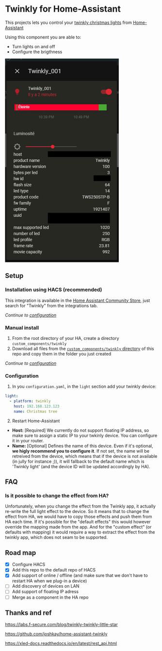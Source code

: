 # Twinkly for Home-Assistant

This projects lets you control your [twinkly christmas lights](https://twinkly.com/) 
from [Home-Assistant](https://www.home-assistant.io/)

Using this component you are able to:
- Turn lights on and off 
- Configure the brigthness

![integration example](./assets/integration.png "Integration example")

## Setup
### Installation using HACS (recommended)

This integration is available in the [Home Assistant Community Store](https://hacs.xyz/), just search for "Twinkly" from the integrations tab.

_Continue to [configuration](#configuration)_

### Manual install
1. From the root directory of your HA, create a directory `custom_components/twinkly`
1. Download all files from the [`custom_components/twinkly` directory](./custom_components/twinkly) of this repo and copy them in the folder you just created

_Continue to [configuration](#configuration)_

### Configuration
1. In you `configuration.yaml`, in the `light` section add your twinkly device:
```yaml
light:
  - platform: twinkly
    host: 192.168.123.123
    name: Christmas tree 
```
2. Restart Home-Assistant

- **Host:** [Required] We currently do not support floating IP address, so make sure to assign a static IP to your twkinly device.
  You can configure it in your router.
- **Name:** [Optional] Defines the name of this device. Even if it's optional, **we higly recommend you to configure it**. 
  If not set, the name will be retreived from the device, which means that if the device is not available (in jully for instance ;)), 
  it will fallback to the default name which is 'Twinkly light' (and the device ID will be updated accordingly by HA).

## FAQ
### Is it possible to change the effect from HA?
Unfortunately, when you change the effect from the Twinkly app, it actually re-write the full light effect to the device.
So it means that to change the effect from HA, we would have to copy those effects and push them from HA each time. 
If it's possible for the "default effects" this would however override the mapping made from the app.
And for the "custom effect" (or defaults with mapping) it would require a way to extract the effect from the twinkly app,
which does not seam to be supported.

## Road map
- [x] Configure HACS
- [x] Add this repo to the default repo of HACS
- [x] Add support of online / offline (and make sure that we don't have to restart HA when we plug-in a device)
- [ ] Add discovery of devices on LAN
- [ ] Add support of floating IP adress
- [ ] Merge as a component in the HA repo

## Thanks and ref
https://labs.f-secure.com/blog/twinkly-twinkly-little-star

https://github.com/joshkay/home-assistant-twinkly

https://xled-docs.readthedocs.io/en/latest/rest_api.html
